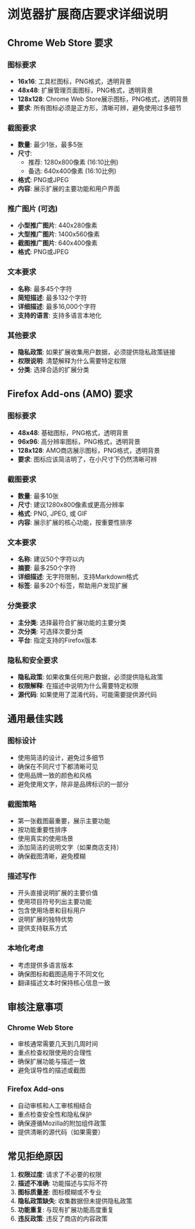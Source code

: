 # 浏览器扩展商店要求详细说明

## Chrome Web Store 要求

### 图标要求
- **16x16**: 工具栏图标，PNG格式，透明背景
- **48x48**: 扩展管理页面图标，PNG格式，透明背景  
- **128x128**: Chrome Web Store展示图标，PNG格式，透明背景
- **要求**: 所有图标必须是正方形，清晰可辨，避免使用过多细节

### 截图要求
- **数量**: 最少1张，最多5张
- **尺寸**: 
  - 推荐: 1280x800像素 (16:10比例)
  - 备选: 640x400像素 (16:10比例)
- **格式**: PNG或JPEG
- **内容**: 展示扩展的主要功能和用户界面

### 推广图片 (可选)
- **小型推广图片**: 440x280像素
- **大型推广图片**: 1400x560像素  
- **截图推广图片**: 640x400像素
- **格式**: PNG或JPEG

### 文本要求
- **名称**: 最多45个字符
- **简短描述**: 最多132个字符
- **详细描述**: 最多16,000个字符
- **支持的语言**: 支持多语言本地化

### 其他要求
- **隐私政策**: 如果扩展收集用户数据，必须提供隐私政策链接
- **权限说明**: 清楚解释为什么需要特定权限
- **分类**: 选择合适的扩展分类

## Firefox Add-ons (AMO) 要求

### 图标要求
- **48x48**: 基础图标，PNG格式，透明背景
- **96x96**: 高分辨率图标，PNG格式，透明背景
- **128x128**: AMO商店展示图标，PNG格式，透明背景
- **要求**: 图标应该简洁明了，在小尺寸下仍然清晰可辨

### 截图要求
- **数量**: 最多10张
- **尺寸**: 建议1280x800像素或更高分辨率
- **格式**: PNG, JPEG, 或 GIF
- **内容**: 展示扩展的核心功能，按重要性排序

### 文本要求
- **名称**: 建议50个字符以内
- **摘要**: 最多250个字符
- **详细描述**: 无字符限制，支持Markdown格式
- **标签**: 最多20个标签，帮助用户发现扩展

### 分类要求
- **主分类**: 选择最符合扩展功能的主要分类
- **次分类**: 可选择次要分类
- **平台**: 指定支持的Firefox版本

### 隐私和安全要求
- **隐私政策**: 如果收集任何用户数据，必须提供隐私政策
- **权限解释**: 在描述中说明为什么需要特定权限
- **源代码**: 如果使用了混淆代码，可能需要提供源代码

## 通用最佳实践

### 图标设计
- 使用简洁的设计，避免过多细节
- 确保在不同尺寸下都清晰可见
- 使用品牌一致的颜色和风格
- 避免使用文字，除非是品牌标识的一部分

### 截图策略
- 第一张截图最重要，展示主要功能
- 按功能重要性排序
- 使用真实的使用场景
- 添加简洁的说明文字（如果商店支持）
- 确保截图清晰，避免模糊

### 描述写作
- 开头直接说明扩展的主要价值
- 使用项目符号列出主要功能
- 包含使用场景和目标用户
- 说明扩展的独特优势
- 提供支持联系方式

### 本地化考虑
- 考虑提供多语言版本
- 确保图标和截图适用于不同文化
- 翻译描述文本时保持核心信息一致

## 审核注意事项

### Chrome Web Store
- 审核通常需要几天到几周时间
- 重点检查权限使用的合理性
- 确保扩展功能与描述一致
- 避免误导性的描述或截图

### Firefox Add-ons
- 自动审核和人工审核相结合
- 重点检查安全性和隐私保护
- 确保遵循Mozilla的附加组件政策
- 提供清晰的源代码（如果需要）

## 常见拒绝原因

1. **权限过度**: 请求了不必要的权限
2. **描述不准确**: 功能描述与实际不符
3. **图标质量差**: 图标模糊或不专业
4. **隐私政策缺失**: 收集数据但未提供隐私政策
5. **功能重复**: 与现有扩展功能高度重复
6. **违反政策**: 违反了商店的内容政策
